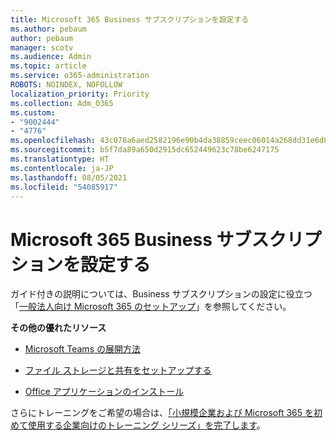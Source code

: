 ```yaml
---
title: Microsoft 365 Business サブスクリプションを設定する
ms.author: pebaum
author: pebaum
manager: scotv
ms.audience: Admin
ms.topic: article
ms.service: o365-administration
ROBOTS: NOINDEX, NOFOLLOW
localization_priority: Priority
ms.collection: Adm_O365
ms.custom:
- "9002444"
- "4776"
ms.openlocfilehash: 43c078a6aed2582196e90b4da38859ceec06014a268dd31e6d8ba381cc45f4a9
ms.sourcegitcommit: b5f7da89a650d2915dc652449623c78be6247175
ms.translationtype: HT
ms.contentlocale: ja-JP
ms.lasthandoff: 08/05/2021
ms.locfileid: "54085917"
---
```

# <a name="set-up-a-microsoft-365-business-subscription"></a>Microsoft 365 Business サブスクリプションを設定する

ガイド付きの説明については、Business サブスクリプションの設定に役立つ「[一般法人向け Microsoft 365 のセットアップ](https://docs.microsoft.com/microsoft-365/admin/setup/setup?view=o365-worldwide)」を参照してください。 

**その他の優れたリソース**

- [Microsoft Teams の展開方法](https://docs.microsoft.com/microsoftteams/how-to-roll-out-teams?toc=%2Foffice365%2Fadmin%2Ftoc.json&bc=%2Foffice365%2Fadmin%2Fbreadcrumb%2Ftoc.json&view=o365-worldwide)

- [ファイル ストレージと共有をセットアップする](https://docs.microsoft.com/microsoft-365/admin/setup/set-up-file-storage-and-sharing?view=o365-worldwide)

- [Office アプリケーションのインストール](https://docs.microsoft.com/microsoft-365/admin/setup/install-applications?view=o365-worldwide)

さらにトレーニングをご希望の場合は、[「小規模企業および Microsoft 365 を初めて使用する企業向けのトレーニング シリーズ」を完了します](https://support.office.com/article/set-up-your-small-business-6ab4bbcd-79cf-4000-a0bd-d42ce4d12816)。
